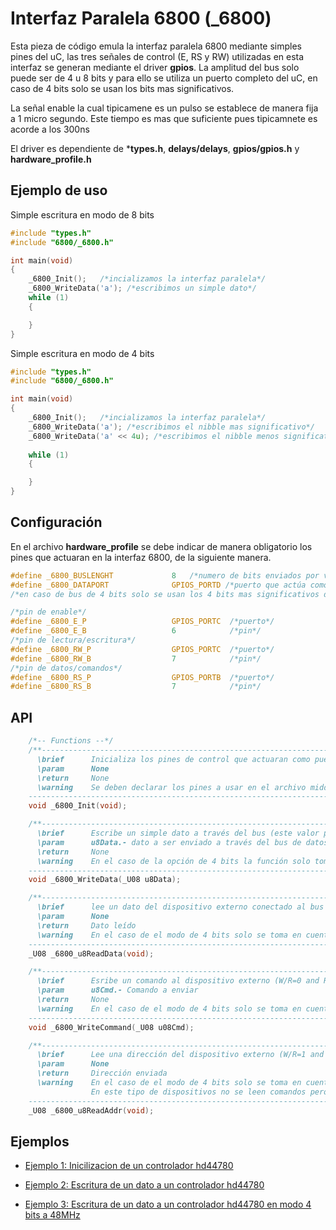 Interfaz Paralela 6800 (_6800)
==============================


Esta pieza de código emula la interfaz paralela 6800 mediante simples pines del uC, las tres señales de control (E, RS y RW) utilizadas en esta interfaz se generan mediante el driver **gpios**. La amplitud del bus solo puede ser de 4 u 8 bits y para ello se utiliza un puerto completo del uC, en caso de 4 bits solo se usan los bits mas significativos.

La señal enable la cual tipicamene es un pulso se establece de manera fija a 1 micro segundo. Este tiempo es mas que suficiente pues tipicamnete es acorde a los 300ns

El driver es dependiente de ***types.h**, **delays/delays**, **gpios/gpios.h** y **hardware_profile.h**

Ejemplo de uso
--------------

Simple escritura en modo de 8 bits
```C
#include "types.h"
#include "6800/_6800.h"

int main(void)
{
    _6800_Init();   /*incializamos la interfaz paralela*/
	_6800_WriteData('a'); /*escribimos un simple dato*/
	while (1)
    {

    }
}
```

Simple escritura en modo de 4 bits
```C
#include "types.h"
#include "6800/_6800.h"

int main(void)
{
    _6800_Init();   /*incializamos la interfaz paralela*/
	_6800_WriteData('a'); /*escribimos el nibble mas significativo*/
	_6800_WriteData('a' << 4u); /*escribimos el nibble menos significativo*/
	
	while (1)
    {

    }
}

```

Configuración
-------------

En el archivo **hardware_profile** se debe indicar de manera obligatorio los pines que actuaran en la interfaz 6800, de la siguiente manera.
```C
#define _6800_BUSLENGHT             8   /*numero de bits enviados por vez (valores de 4 o 8)*/
#define _6800_DATAPORT              GPIOS_PORTD /*puerto que actúa como bus de datos*/
/*en caso de bus de 4 bits solo se usan los 4 bits mas significativos del puerto*/

/*pin de enable*/
#define _6800_E_P               	GPIOS_PORTC  /*puerto*/
#define _6800_E_B               	6			 /*pin*/	
/*pin de lectura/escritura*/
#define _6800_RW_P                  GPIOS_PORTC  /*puerto*/
#define _6800_RW_B                  7			 /*pin*/
/*pin de datos/comandos*/
#define _6800_RS_P                  GPIOS_PORTB  /*puerto*/
#define _6800_RS_B                  7			 /*pin*/
```

API
---

```C
	/*-- Functions --*/
    /**---------------------------------------------------------------------------------------------
      \brief      Inicializa los pines de control que actuaran como puerto paralelo
      \param	  None
      \return     None
      \warning	  Se deben declarar los pines a usar en el archivo middleware_profile.h
    ----------------------------------------------------------------------------------------------*/
    void _6800_Init(void);

    /**---------------------------------------------------------------------------------------------
      \brief      Escribe un simple dato a través del bus (este valor puede ser de 8 o 4 bits)W/R=0,R/S=1
      \param	  u8Data.- dato a ser enviado a través del bus de datos
      \return     None
      \warning	  En el caso de la opción de 4 bits la función solo toma en cuenta los 4 bits mas altos (4-7)
    ----------------------------------------------------------------------------------------------*/
    void _6800_WriteData(_U08 u8Data);

    /**---------------------------------------------------------------------------------------------
      \brief      lee un dato del dispositivo externo conectado al bus de datos (W/R=1, R/S=1)
      \param	  None
      \return     Dato leído
      \warning	  En el caso de el modo de 4 bits solo se toma en cuenta los 4 bits mas altos (4-7)
    ----------------------------------------------------------------------------------------------*/
    _U08 _6800_u8ReadData(void);

    /**---------------------------------------------------------------------------------------------
      \brief      Esribe un comando al dispositivo externo (W/R=0 and R/S =0)
      \param	  u8Cmd.- Comando a enviar
      \return     None
      \warning	  En el caso de el modo de 4 bits solo se toma en cuenta los 4 bits mas altos (4-7)
    ----------------------------------------------------------------------------------------------*/
    void _6800_WriteCommand(_U08 u08Cmd);

    /**---------------------------------------------------------------------------------------------
      \brief      Lee una dirección del dispositivo externo (W/R=1 and R/S =0)
      \param	  None
      \return     Dirección enviada
      \warning	  En el caso de el modo de 4 bits solo se toma en cuenta los 4 bits mas altos (4-7).
                  En este tipo de dispositivos no se leen comandos pero si direcciones internas.
    ----------------------------------------------------------------------------------------------*/
    _U08 _6800_u8ReadAddr(void);

```

Ejemplos
--------

- [Ejemplo 1: Inicilizacion de un controlador hd44780][1]
- [Ejemplo 2: Escritura de un dato a un controlador hd44780][2]
- [Ejemplo 3: Escritura de un dato a un controlador hd44780 en modo 4 bits a 48MHz][2]

  [1]: https://github.com/Hotboards/Examples/blob/master/Microchip/68001.X/main.c
  [2]: https://github.com/Hotboards/Examples/blob/master/Microchip/68002.X/main.c
  [3]: https://github.com/Hotboards/Examples/blob/master/Microchip/68003.X/main.c
